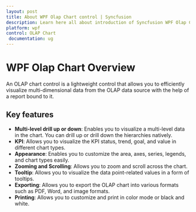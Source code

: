 ```yaml
---
layout: post
title: About WPF Olap Chart control | Syncfusion
description: Learn here all about introduction of Syncfusion WPF Olap Chart control, its elements and more details.
platform: wpf
control: OLAP Chart
 documentation: ug
---
```


# WPF Olap Chart Overview

An OLAP chart control is a lightweight control that allows you to efficiently visualize multi-dimensional data from the OLAP data source with the help of a report bound to it.

## Key features

* **Multi-level drill up or down**: Enables you to visualize a multi-level data in the chart. You can drill up or drill down the hierarchies natively.
* **KPI**: Allows you to visualize the KPI status, trend, goal, and value in different chart types.
* **Appearance**: Enables you to customize the area, axes, series, legends, and chart types easily.
* **Zooming and Scrolling**: Allows you to zoom and scroll across the chart.
* **Tooltip**: Allows you to visualize the data point-related values in a form of tooltips.
* **Exporting**: Allows you to export the OLAP chart into various formats such as PDF, Word, and image formats.
* **Printing**: Allows you to customize and print in color mode or black and white.

